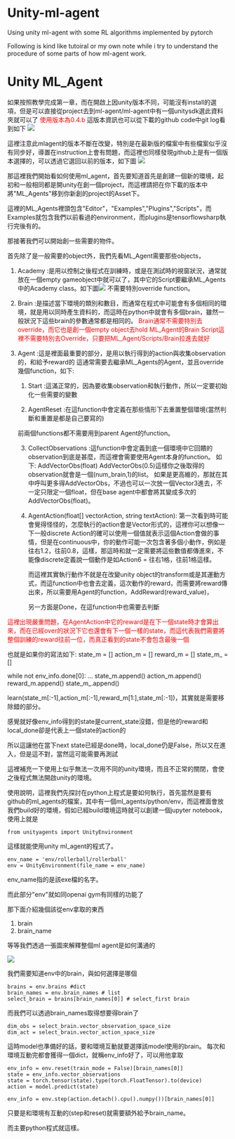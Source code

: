 # Unity-ml-agent
Using unity ml-agent with some RL algorithms implemented by pytorch


Following is kind like tutoiral or my own note while i try to understand the procedure of some parts of how ml-agent work.

# Unity ML_Agent

如果按照教學完成第一章，而在開啟上因unity版本不同，可能沒有install的選項，但是可以直接從project去到ml-agent/ml-agent中有一個unitysdk選此資料夾就可以了
<font color = 'red'>使用版本為0.4.b</font>
這版本資訊也可以從下載的github code中git log看到如下
![](https://i.imgur.com/5VjOROI.png)

<span>這裡注意此mlagent的版本不斷在改變，特別是在最新版的檔案中有些檔案似乎沒有同步好，導置在instruction上會有問題，而這裡也同樣發現github上是有一個版本選擇的，可以透過它選回以前的版本，如下圖</span>
![](https://i.imgur.com/XpjLfSU.png)

那這裡我們開始看如何使用ml_agent，首先要知道首先是創建一個新的環境，起初和一般相同都是開unity在創一個project，而這裡請把在你下載的版本中將"ML_Agents"移到你新創的project的Asset下。

這裡的ML_Agents裡頭包含"Editor"，"Examples","Plugins","Scripts"，而Examples就包含我們以前看過的environment，而plugins是tensorflowsharp執行完後有的。

那接著我們可以開始創一些需要的物件。

首先除了是一般需要的object外，我們先看ML_Agent需要那些objects，
1. Academy :是用以控制之後程式在訓練時，或是在測試時的視窗狀況，通常就放在一個empty gameobject中就可以了，其中它的Script要繼承ML_Agents中的Academy class。如下圖![](https://i.imgur.com/CCEmbRF.png)
   不需要特別override function。
2. Brain :是描述當下環境的類別和數目，而通常在程式中可能會有多個相同的環境，就是用以同時產生資料的，而這時在python中就會有多個brain，雖然一般狀況下這些brain的參數通常都是相同的。
<span style = 'color:red'>Brain通常不需要特別去override，而它也是創一個empty object去hold ML_Agent的Brain Script這裡不需要特別去Override，只要把ML_Agent/Scripts/Brain拉進去就好</span>

3. Agent :這是裡面最重要的部分，是用以執行得到的action與收集observation的，和給予reward的
   這通常需要去繼承ML_Agents的Agent，並且override幾個function，如下:
   1. Start :這滿正常的，因為要收集observation和執行動作，所以一定要初始化一些需要的變數
    
   2. AgentReset :在這function中會定義在那些情形下去重置整個環境(當然判斷和重置是都是自己要寫的)
   
   前兩個functions都不需要用到parent Agent的function。
    
   3. CollectObservations :這function中會定義到底一個環境中它回饋的observation到底是甚麼，而這裡會需要使用Agent本身的function。
   如下: AddVectorObs(float)
   AddVectorObs(0.5)這樣你之後取得的observation就會是一個(num_brain,1)的list。
   如果是更高維的，那就在其中呼叫更多得AddVectorObs，不過也可以一次放一個Vector3進去，不一定只限定一個float，但在base agent中都會將其變成多次的AddVectorObs(float)。

   4. AgentAction(float[] vectorAction, string textAction):
      第一次看到時可能會覺得怪怪的，怎麼執行的action會是Vector形式的，這裡你可以想像一下一般discrete Action的確可以使用一個值就表示這個Action會做的事情，但是在continuous中，你的動作可能一次包含著多個小動作，例如是往右1.2，往前0.8，這樣，那這時和就一定需要將這些數值都傳進來，不能像discrete定義說一個動作是如Action6 = 往右1格，往前1格這樣。
      
      而這裡其實執行動作不就是在改變unity object的transform或是其運動方式，而這function中也會去定義，這次動作的reward，而需要將reward傳出來，所以需要用Agent的function，AddReward(reward_value)，
      
      另一方面是Done，在這function中也需要去判斷

<span style = 'color:red'>這裡出現嚴重問題，在AgentAction中它的reward是在下一個state時才會算出來，而在已經over的狀況下它也還會有下一個一樣的state，而這代表我們需要將整個訓練的reward往前一位，而真正看到的state不會包含最後一個</span>

也就是如果你的寫法如下:
state_m = []
action_m = [] 
reward_m = [] 
state_m_ = [] 

while not env_info.done[0]:
    ...
    state_m.append()
    action_m.append()
    reward_m.append()
    state_m_.append()
    
learn(state_m[:-1],action_m[:-1],reward_m[1:],state_m[:-1])，其實就是需要移除錯的部分。

感覺就好像env_info得到的state是current_state沒錯，但是他的reward和local_done卻是代表上一個state的action的


所以這讓他在當下next state已經是done時，local_done仍是False，所以又在進入，但是這不對，當然這可能需要再測試

這裡補充一下使用上似乎無法一次用不同的unity環境，而且不正常的關閉，會使之後程式無法開啟unity的環境。


使用說明，這裡我們先探討在python上程式是要如何執行，首先當然是要有github的ml_agents的檔案，其中有一個ml_agents/python/env，而這裡面會放我們build好的環境，假如已經build環境這時就可以創建一個jupyter notebook，使用上就是

```python=
from unityagents import UnityEnvironment
```
這樣就能使用unity ml_agent的程式了。

```python=
env_name = 'env/rollerball/rollerball'  
env = UnityEnvironment(file_name = env_name)
```
env_name指的是該exe檔的名字。

而此部分"env"就如同openai gym有同樣的功能了

那下面介紹幾個該從env拿取的東西

1. brain
2. brain_name

等等我們透過一張圖來解釋整個ml agent是如何溝通的

![](https://i.imgur.com/LFVPFem.png)

我們需要知道env中的brain，與如何選擇是哪個

```python=
brains = env.brains #dict
brain_names = env.brain_names # list
select_brain = brains[brain_names[0]] # select_first brain
```
而我們可以透過brain_names取得想要得brain了

```python=
dim_obs = select_brain.vector_observation_space_size
dim_act = select_brain.vector_action_space_size
```
這時model也準備好的話，要和環境互動就要選擇該model使用的brain。
每次和環境互動完都會獲得一個dict，就稱env_info好了，可以用他拿取
```python=
env_info = env.reset(train_mode = False)[brain_names[0]]
state = env_info.vector_observations  
state = torch.tensor(state).type(torch.FloatTensor).to(device)
action = model.predict(state)

env_info = env.step(action.detach().cpu().numpy())[brain_names[0]]
```
只要是和環境有互動的(step和reset)就需要額外給予brain_name。

而主要python程式就這樣。

